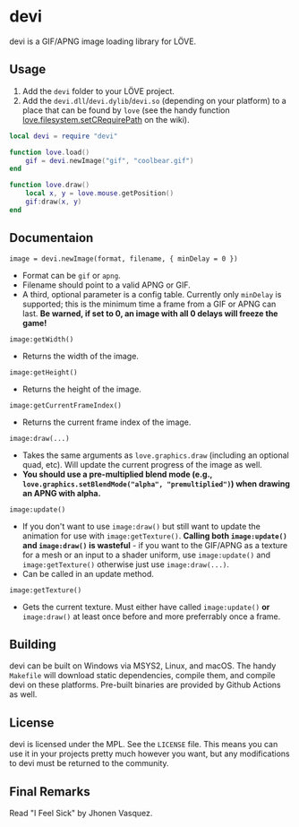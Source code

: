 # devi

devi is a GIF/APNG image loading library for LÖVE.

## Usage

1. Add the `devi` folder to your LÖVE project.
2. Add the `devi.dll`/`devi.dylib`/`devi.so` (depending on your platform) to a place that can be found by `love` (see the handy function [love.filesystem.setCRequirePath](https://love2d.org/wiki/love.filesystem.setCRequirePath) on the wiki).

```lua
local devi = require "devi"

function love.load()
    gif = devi.newImage("gif", "coolbear.gif")
end

function love.draw()
    local x, y = love.mouse.getPosition()
    gif:draw(x, y)
end
```

## Documentaion

`image = devi.newImage(format, filename, { minDelay = 0 })`
* Format can be `gif` or `apng`.
* Filename should point to a valid APNG or GIF.
* A third, optional parameter is a config table. Currently only `minDelay` is supported; this is the minimum time a frame from a GIF or APNG can last. **Be warned, if set to 0, an image with all 0 delays will freeze the game!**

```image:getWidth()```
* Returns the width of the image.

```image:getHeight()```
* Returns the height of the image.

```image:getCurrentFrameIndex()```
* Returns the current frame index of the image.

```image:draw(...)```
* Takes the same arguments as `love.graphics.draw` (including an optional quad, etc). Will update the current progress of the image as well.
* **You should use a pre-multiplied blend mode (e.g., `love.graphics.setBlendMode("alpha", "premultiplied")`) when drawing an APNG with alpha.**

```image:update()```
* If you don't want to use `image:draw()` but still want to update the animation for use with `image:getTexture()`. **Calling both `image:update()` and `image:draw()` is wasteful** - if you want to the GIF/APNG as a texture for a mesh or an input to a shader uniform, use `image:update()` and `image:getTexture()` otherwise just use `image:draw(...)`.
* Can be called in an update method.

```image:getTexture()```
* Gets the current texture. Must either have called `image:update()` **or** `image:draw()` at least once before and more preferrably once a frame.

## Building

devi can be built on Windows via MSYS2, Linux, and macOS. The handy `Makefile` will download static dependencies, compile them, and compile devi on these platforms. Pre-built binaries are provided by Github Actions as well.

## License

devi is licensed under the MPL. See the `LICENSE` file. This means you can use it in your projects pretty much however you want, but any modifications to devi must be returned to the community.

## Final Remarks

Read "I Feel Sick" by Jhonen Vasquez.
